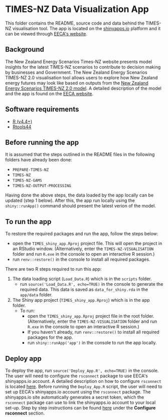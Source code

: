 # TIMES-NZ Data Visualization App
This folder contains the README, source code and data behind the TIMES-NZ visualisation tool. The app is located on the [shinyapps.io](https://shinyapps.io) platform and it can be viewed through [EECA's website](http://www.eeca.govt.nz/TIMES-NZ).

## Background
The New Zealand Energy Scenarios Times-NZ website presents model insights for the latest TIMES-NZ scenarios to contribute to decision making by businesses and Government. The New Zealand Energy Scenarios TIMES-NZ 2.0 visualisation tool allows users to explore how New Zealand energy futures may look like based on outputs from the [New Zealand Energy Scenarios TIMES-NZ 2.0 model](https://github.com/EECA-NZ/TIMES-NZ-Model-Files). A detailed description of the  model and the app is found on the [EECA website](https://www.eeca.govt.nz/New-Zealand-Energy-Scenarios-TIMES-NZ-2.pdf).

## Software requirements
- [R (v4.4+)](https://cran.r-project.org/bin/windows/base/)
- [Rtools44](https://cran.r-project.org/bin/windows/Rtools/)

## Before running the app

It is assumed that the steps outlined in the README files in the following folders have already been done:
* `PREPARE-TIMES-NZ`
* `TIMES-NZ`
* `TIMES-NZ-GAMS`
* `TIMES-NZ-OUTPUT-PROCESSING`

Having done the above steps, the data loaded by the app locally can be updated (step 1 below). After this, the app run locally using the `shiny::runApp()` command should present the latest verion of the model.

## To run the app
To restore the required packages and run the app, follow the steps below:

* open the `TIMES_shiny_app.Rproj` project file. This will open the project in an RStudio window. (Alternatively, enter the `TIMES-NZ-VISUALISATION` folder and run `R.exe` in the console to open an interactive R session.)
* run `renv::restore()` in the console to install all required packages.

There are two R steps required to run this app:
1. The data loading script (`Load_Data.R`) which is in the `scripts` folder.
	* run `source('Load_Data.R', echo=TRUE)` in the console to generate the required data. This data is saved as `data_for_shiny.rda` in the `app/data` folder.
2. The Shiny app project (`TIMES_shiny_app.Rproj`) which is in the app folder.
	* To run:
		* open the `TIMES_shiny_app.Rproj` project file in the root folder. (Alternatively, enter the `TIMES-NZ-VISUALISATION` folder and run `R.exe` in the console to open an interactive R session.)
		* If you haven't already, run `renv::restore()` to install all required packages for the app.
		* run `shiny::runApp('app')` in the console to run the app locally.

## Deploy app
To deploy the app, run `source('Deploy_App.R', echo=TRUE)` in the console. The user will need to configure the `rsconnect` package to use EECA's shinyapps.io account. A detailed description on how to configure `rsconnect` is located [here](https://shiny.rstudio.com/articles/shinyapps.html). Before running the `Deploy_App.R` script, the user will need to set up EECA's shinyapps.io account using the `rsconnect` package. The shinyapps.io site automatically generates a secret token, which the `rsconnect` package can use to link the shinyapps.io account to your local set-up. Step by step instructions can be found [here](https://shiny.rstudio.com/articles/shinyapps.html) under the **Configure rsconnect** section.